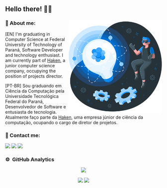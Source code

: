 ## Hello there! 👋🏽

<div>
  
<a href=""><img height="300px" src="./img/Innovation-amico.png" alt="" border="0" align="right"></a>

### 📘 About me:

<p align="left"> [EN] I'm graduating in Computer Science at Federal University of Technology of Paraná, Software Developer and technology enthusiast. I am currently part of <a href="https://www.haken.com.br/" target="_blank">Haken</a>, a junior computer science company, occupying the position of projects director.</p>
<p align="left"> [PT-BR] Sou graduando em Ciência da Computação pela Universidade Tecnológica Federal do Paraná, Desenvolvedor de Software e entusiasta de tecnologia. Atualmente faço parte da <a href="https://www.haken.com.br/" target="_blank">Haken</a>, uma empresa júnior de ciência da computação, ocupando o cargo de diretor de projetos.
  
</div>

### 👔 Contact me:
<a href="https://www.youtube.com/channel/UCDutC5d06RbIZH5FyGNcF7A" target="_blank"><img src="https://img.shields.io/badge/YouTube-1b98ff?style=for-the-badge&logo=youtube&logoColor=white" target="_blank"></a>
<a href="https://www.instagram.com/_vitorhugomr/" target="_blank"><img src="https://img.shields.io/badge/-Instagram-1b98ff?style=for-the-badge&logo=instagram&logoColor=white" target="_blank"></a>
<a href="https://www.linkedin.com/in/vitorhugomrtecno/" target="_blank"><img src="https://img.shields.io/badge/-LinkedIn-1b98ff?style=for-the-badge&logo=linkedin&logoColor=white" target="_blank"></a>

### ⚙️ &nbsp;GitHub Analytics
<p align='center'><img src="https://streak-stats.demolab.com?user=vitorRibeiro7&date_format=j%20M%5B%20Y%5D&border=1b98ff&ring=D8D9DA&fire=D8D9DA&stroke=D8D9DA&background=0D1117&currStreakNum=D8D9DA&sideNums=1b98ff&currStreakLabel=1b98ff&sideLabels=D8D9DA&dates=D8D9DA"/></p>
<p align="center">
  <img height="180em" src="https://github-readme-stats.vercel.app/api?username=vitorribeiro7&show_icons=true&theme=github_dark&include_all_commits=true&count_private=true&&border_color=1b98ff&text_color=fff&title_color=fff&icon_color=1b98ff"/>
  <img height="180em" src="https://github-readme-stats.vercel.app/api/top-langs/?username=vitorribeiro7&layout=compact&langs_count=8&theme=github_dark&border_color=1b98ff&text_color=fff&title_color=fff&icon_color=1b98ff&&hide=css,c"/>
</p>
 

